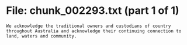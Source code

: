 ﻿# File: chunk_002293.txt (part 1 of 1)
```
We acknowledge the traditional owners and custodians of country throughout Australia and acknowledge their continuing connection to land, waters and community.
```


